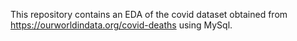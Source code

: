 This repository contains an EDA of the covid dataset obtained from https://ourworldindata.org/covid-deaths using MySql. 
